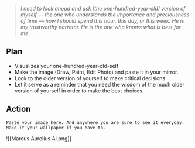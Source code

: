 > _I need to look ahead and ask [the one-hundred-year-old] version of myself — the one who understands the importance and preciousness of time — how I should spend this hour, this day, or this week. He is my trustworthy narrator. He is the one who knows what is best for me_.


## Plan

- Visualizes your one-hundred-year-old-self
- Make the image (Draw, Paint, Edit Photo) and paste it in your mirror.
- Look to the older version of yourself to make critical decisions.
- Let it serve as a reminder that you need the wisdom of the much older version of yourself in order to make the best choices.



## Action 
```ad-note
Paste your image here. And anywhere you are sure to see it everyday. Make it your wallpaper if you have to.
```

![[Marcus Aurelius AI.png]]
